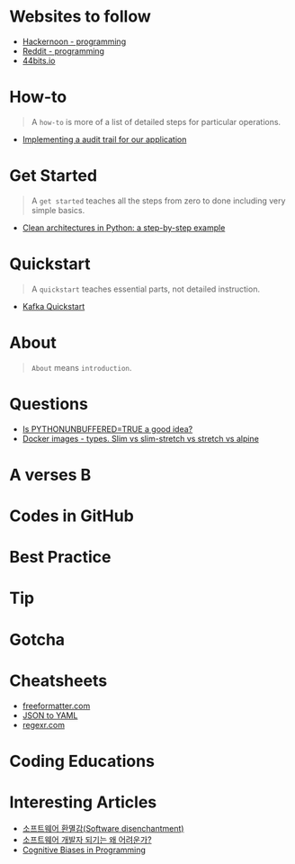 # Websites to follow
- [Hackernoon - programming](https://hackernoon.com/tagged/programming)
- [Reddit - programming](https://www.reddit.com/r/programming)
- [44bits.io](https://www.44bits.io)

# How-to
> A `how-to` is more of a list of detailed steps for particular operations.
- [Implementing a audit trail for our application](https://stackoverflow.com/questions/16868155/implementing-a-audit-trail-for-our-application)

# Get Started
> A `get started` teaches all the steps from zero to done including very simple basics.
- [Clean architectures in Python: a step-by-step example](https://www.thedigitalcatonline.com/blog/2016/11/14/clean-architectures-in-python-a-step-by-step-example/)

# Quickstart
> A `quickstart` teaches essential parts, not detailed instruction.
- [Kafka Quickstart](https://kafka.apache.org/quickstart)

# About
> `About` means `introduction`.

# Questions
- [Is PYTHONUNBUFFERED=TRUE a good idea?](https://github.com/awslabs/amazon-sagemaker-examples/issues/319)
- [Docker images - types. Slim vs slim-stretch vs stretch vs alpine](https://stackoverflow.com/questions/54954187/docker-images-types-slim-vs-slim-stretch-vs-stretch-vs-alpine)

# A verses B

# Codes in GitHub

# Best Practice

# Tip

# Gotcha

# Cheatsheets
- [freeformatter.com](https://www.freeformatter.com/)
- [JSON to YAML](https://www.json2yaml.com/)
- [regexr.com](https://regexr.com/)

# Coding Educations

# Interesting Articles
- [소프트웨어 환멸감(Software disenchantment)](https://muchtrans.com/translations/software-disenchantment.ko.html)
- [소프트웨어 개발자 되기는 왜 어려운가?](https://hl1itj.tistory.com/m/136?category=327240)
- [Cognitive Biases in Programming](https://hackernoon.com/cognitive-biases-in-programming-5e937707c27b)
